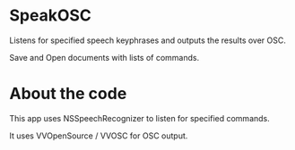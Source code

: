 # SpeakOSC
Listens for specified speech keyphrases and outputs the results over OSC.

Save and Open documents with lists of commands.

# About the code
This app uses NSSpeechRecognizer to listen for specified commands.

It uses VVOpenSource / VVOSC for OSC output.
